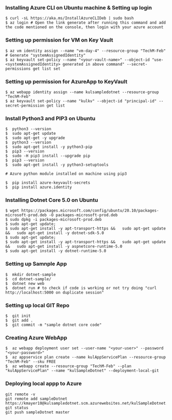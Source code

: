 ### Installing Azure CLI on Ubuntu machine & Setting up login
```
$ curl -sL https://aka.ms/InstallAzureCLIDeb | sudo bash
$ az login # Open the link generate after running this command and add the code mentioned on the console, then login with your azure account
```
### Setting up permission for VM on Key Vault
```
$ az vm identity assign --name "vm-day-4" --resource-group "TechM-Feb" # Generate "systemAssignedIdentity"
$ az keyvault set-policy --name "<your-vault-name>" --object-id "use-<systemAssignedIdentity> generated in above command" --secret-permissions get list set
```
### Setting up permission for AzureApp to KeyVault
```
$ az webapp identity assign --name kulsampledotnet --resource-group "TechM-Feb"
$ az keyvault set-policy --name "kulkv" --object-id "principal-id" --secret-permission get list
```
### Install Python3 and PIP3 on Ubuntu
```
$  python3 --version
$  sudo apt-get update
$  sudo apt-get -y upgrade
$  python3 --version
$  sudo apt-get install -y python3-pip
$  pip3 --version
$  sudo -H pip3 install --upgrade pip
$  pip3 --version
$  sudo apt-get install -y python3-setuptools

# Azure python module installed on machine using pip3

$  pip install azure-keyvault-secrets
$  pip install azure.identity

```

### Installing Dotnet Core 5.0 on Ubuntu
```
$ wget https://packages.microsoft.com/config/ubuntu/20.10/packages-microsoft-prod.deb -O packages-microsoft-prod.deb
$ sudo dpkg -i packages-microsoft-prod.deb
$ sudo apt-get update;
$ sudo apt-get install -y apt-transport-https &&   sudo apt-get update &&   sudo apt-get install -y dotnet-sdk-5.0
$ sudo apt-get update;
$ sudo apt-get install -y apt-transport-https &&   sudo apt-get update &&   sudo apt-get install -y aspnetcore-runtime-5.0
$ sudo apt-get install -y dotnet-runtime-5.0
```

### Setting up Samnple App
```
$  mkdir dotnet-sample
$  cd dotnet-sample/
$  dotnet new web
$  dotnet run # to check if code is working or not try doing "curl http://localhost:5000 on duplicate session"
```

### Setting up local GIT Repo
```
$  git init
$  git add .
$  git commit -m "sample dotnet core code"
```

### Creating Azure WebApp
```
$  az webapp deployment user set --user-name "<your-user>" --password "<your-password>"
$  az appservice plan create --name kulAppServicePlan --resource-group "TechM-Feb" --sku FREE
$  az webapp create --resource-group "TechM-Feb" --plan "kulAppServicePlan" --name "kulSampleDotnet" --deployment-local-git
```

### Deploying local appp to Azure
```
git remote -v
git remote add sampleDotnet https://kmayer10@kulsampledotnet.scm.azurewebsites.net/kulSampleDotnet.git
git status
git push sampleDotnet master
```
